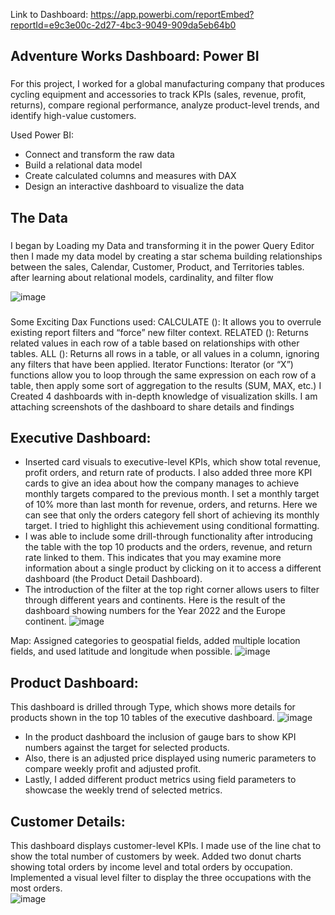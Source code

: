 Link to Dashboard: https://app.powerbi.com/reportEmbed?reportId=e9c3e00c-2d27-4bc3-9049-909da5eb64b0
## Adventure Works Dashboard: Power BI
###
For this project, I worked for a global manufacturing company that produces cycling
equipment and accessories to track KPIs (sales, revenue, profit, returns), compare regional 
performance, analyze product-level trends, and identify high-value customers.

Used Power BI: 
- Connect and transform the raw data
- Build a relational data model
- Create calculated columns and measures with DAX
- Design an interactive dashboard to visualize the data
## The Data
###
I began by Loading my Data and transforming it in the power Query Editor then I made my data 
model by creating a star schema building relationships between the sales, Calendar, Customer, 
Product, and Territories tables. after learning about relational models, cardinality, and filter flow

![image](https://github.com/inioluwa279/Adventures-works-using-Power-BI/assets/133115794/2fb4de65-2f46-4a59-830d-69b2e8854732)
###
Some Exciting Dax Functions used:
CALCULATE (): It allows you to overrule existing report filters and “force” new filter context.
RELATED (): Returns related values in each row of a table based on relationships with other tables.
ALL (): Returns all rows in a table, or all values in a column, ignoring any filters that have been applied.
Iterator Functions: Iterator (or “X”) functions allow you to loop through the same expression on each row of a table, then apply some sort of aggregation to the results (SUM, MAX, etc.)
I Created 4 dashboards with in-depth knowledge of visualization skills. I am attaching screenshots of the dashboard to share details and findings

## Executive Dashboard: 
-	Inserted card visuals to executive-level KPIs, which show total revenue, profit orders, and return rate of products. I also added three more KPI cards to give an idea about how the company manages to achieve monthly targets compared to the previous month. I set a monthly target of 10% more than last month for revenue, orders, and returns. Here we can see that only the orders category fell short of achieving its monthly target. I tried to highlight this achievement using conditional formatting. 
- I was able to include some drill-through functionality after introducing the table with the top 10 products and the orders, revenue, and return rate linked to them. This indicates that you may examine more information about a single product by clicking on it to access a different dashboard (the Product Detail Dashboard).
-	The introduction of the filter at the top right corner allows users to filter through different years and continents. Here is the result of the dashboard showing numbers for the Year 2022 and the Europe continent.
![image](https://github.com/inioluwa279/Adventures-works-using-Power-BI/assets/133115794/46b8dc1a-2e0e-48ff-add2-8da9a9c98d41)

Map: Assigned categories to geospatial fields, added multiple location fields, and used latitude and longitude when possible.
![image](https://github.com/inioluwa279/Adventures-works-using-Power-BI/assets/133115794/dbadee30-eeea-4cb3-b2c8-f2be2c241227)

## Product Dashboard: 
This dashboard is drilled through Type, which shows more details for products shown in the top 10 tables of the executive dashboard.
![image](https://github.com/inioluwa279/Adventures-works-using-Power-BI/assets/133115794/6281e3ef-6fed-4460-996f-3599b865d1f6)
-	In the product dashboard the inclusion of gauge bars to show KPI numbers against the target for selected products.
-	Also, there is an adjusted price displayed using numeric parameters to compare weekly profit and adjusted profit.
-	Lastly, I added different product metrics using field parameters to showcase the weekly trend of selected metrics.
	
## Customer Details: 
This dashboard displays customer-level KPIs. I made use of the line chat to show the total number of customers by week. Added two donut charts showing total orders by income level and total orders by occupation. Implemented a visual level filter to display the three occupations with the most orders.  
![image](https://github.com/inioluwa279/Adventures-works-using-Power-BI/assets/133115794/5ba96103-2596-4e7a-b4ae-847a8edfe8ed)
